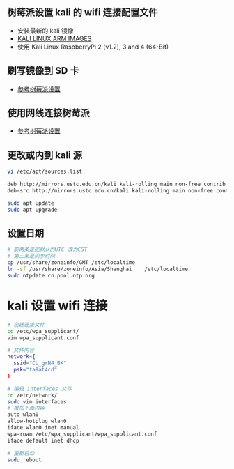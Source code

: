 ## 树莓派设置 kali 的 wifi 连接配置文件

- 安装最新的 kali 镜像
- [KALI LINUX ARM IMAGES](https://www.offensive-security.com/kali-linux-arm-images/)
- 使用 Kali Linux RaspberryPi 2 (v1.2), 3 and 4 (64-Bit)

## 刷写镜像到 SD 卡

- [参考树莓派设置](./ubuntu-server.md)

## 使用网线连接树莓派

- [参考树莓派设置](./ubuntu-server.md)

## 更改或内到 kali 源

```bash
vi /etc/apt/sources.list

deb http://mirrors.ustc.edu.cn/kali kali-rolling main non-free contrib
deb-src http://mirrors.ustc.edu.cn/kali kali-rolling main non-free contrib

sudo apt update
sudo apt upgrade

```

## 设置日期

```bash
# 前两条是把默认的UTC 改为CST
# 第三条是同步时间
cp /usr/share/zoneinfo/GMT /etc/localtime
ln -sf /usr/share/zoneinfo/Asia/Shanghai    /etc/localtime
sudo ntpdate cn.pool.ntp.org
```

# kali 设置 wifi 连接

```bash
# 创建连接文件
cd /etc/wpa_supplicant/
vim wpa_supplicant.conf

# 文件内容
network={
  ssid="CU_grN4_BK"
  psk="ta9at4cd"
}

# 编辑 interfaces 文件
cd /etc/network/
sudo vim interfaces
# 增加下面内容
auto wlan0
allow-hotplug wlan0
iface wlan0 inet manual
wpa-roam /etc/wpa_supplicant/wpa_supplicant.conf
iface default inet dhcp

# 重新启动
sudo reboot
```
